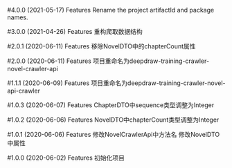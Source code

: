 #4.0.0 (2021-05-17)
Features
Rename the project artifactId and package names.

#3.0.0 (2021-04-26)
Features
重构爬取数据结构

#2.0.1 (2020-06-11)
Features
移除NovelDTO中的chapterCount属性

#2.0.0 (2020-06-11)
Features
项目重命名为deepdraw-training-crawler-novel-crawler-api

#1.1.1 (2020-06-09)
Features
项目重命名为deepdraw-training-crawler-novel-api-crawler

#1.0.3 (2020-06-07)
Features
ChapterDTO中sequence类型调整为Integer

#1.0.2 (2020-06-06)
Features
NovelDTO中chapterCount类型调整为Integer

#1.0.1 (2020-06-06)
Features
修改NovelCrawlerApi中方法名
修改NovelDTO中属性

#1.0.0 (2020-06-02)
Features
初始化项目